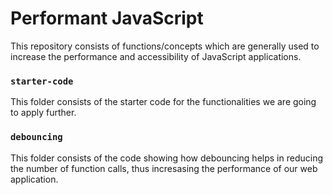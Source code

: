 # Performant JavaScript

This repository consists of functions/concepts which are generally used to increase the performance and accessibility of JavaScript applications.

### `starter-code`

This folder consists of the starter code for the functionalities we are going to apply further.

### `debouncing`

This folder consists of the code showing how debouncing helps in reducing the number of function calls, thus incresasing the performance of our web application.
